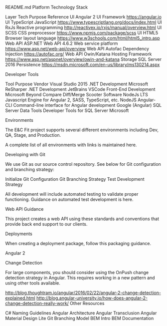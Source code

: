 README.md
Platform Technology Stack

Layer Tech Purpose Reference UI Angular 2 UI Framework https://angular.io  UI TypeScript JavaScript https://www.typescriptlang.org/docs/index.html  UI RxJs Reactive programming http://reactivex.io/rxjs/manual/overview.html  UI SCSS CSS preprocessor https://www.npmjs.com/package/scss  UI HTML5 Browser layout language https://www.w3schools.com/html/html5_intro.asp  Web API ASP.NET  Web API 4.6.2 Web service platform https://www.asp.net/web-api/overview  Web API Autofac Dependency Injection https://autofac.org/  Web API Owin/Katana Hosting Framework https://www.asp.net/aspnet/overview/owin-and-katana  Storage SQL Server 2016 Persistence https://msdn.microsoft.com/en-us/library/ms130214.aspx 

Developer Tools

Tool Purpose Vendor Visual Studio 2015 .NET Development Microsoft ReSharper .NET Development JetBrains VSCode Front-End Development Microsoft Beyond Compare Diff/Merge Scooter Software NodeJs LTS Javascript Engine for Angular 2, SASS, TypeScript, etc. NodeJS Angular-CLI Command-line interface for Angular development Google (Angular) SQL Server Data Tools Developer Tools for SQL Server Microsoft

Environments

The E&C Fit project supports several different environments including Dev, QA, Stage, and Production.

A complete list of all environments with links is maintained here.

Developing with Git

We use Git as our source control repository. See below for Git configuration and branching strategy:

Initialize Git Configuration Git Branching Strategy Test Development Strategy

All development will include automated testing to validate proper functioning. Guidance on automated test development is here.

Web API Guidance

This project creates a web API using these standards and conventions that provide back end support to our clients.

Deployments

When creating a deployment package, follow this packaging guidance.

Angular 2

Change Detection

For large components, you should consider using the OnPush change detection strategy in Angular. This requires working in a new pattern and using other tools available.

http://blog.thoughtram.io/angular/2016/02/22/angular-2-change-detection-explained.html  http://blog.angular-university.io/how-does-angular-2-change-detection-really-work/  Other Resources

C# Naming Guidelines Angular Architecture Angular Transclusion Angular Material Design Lite Git Branching Model BEM Intro BEM Documentation
